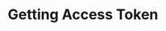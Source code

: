 ---
title: Getting Access Token
position: 6
request: /v1/create_token
main_message: This route is for getting the access token.

request_examples:
  - code_block: |2-
      curl https://api.qencode.com/v1/access_token -d api_key=5a2a846a26ace 

    language: curl

response_examples: |2-
      {"error":0,"token":"1e1111fec48cc52060ca27312ed983ce","expire":"2018-09-03T14:01:56"}

    language: curl
---